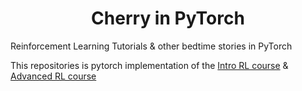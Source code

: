<h1 align='center'>Cherry in PyTorch</h1>
Reinforcement Learning Tutorials &amp; other bedtime stories in PyTorch

This repositories is pytorch implementation of the [Intro RL course](https://github.com/simoninithomas/Deep_reinforcement_learning_Course) & [Advanced RL course](https://github.com/dennybritz/reinforcement-learning)
